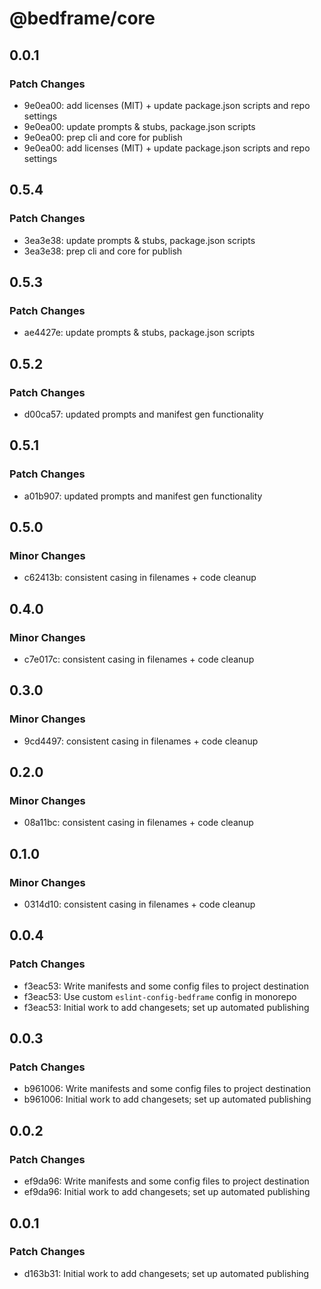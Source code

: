 # @bedframe/core

## 0.0.1

### Patch Changes

- 9e0ea00: add licenses (MIT) + update package.json scripts and repo settings
- 9e0ea00: update prompts & stubs, package.json scripts
- 9e0ea00: prep cli and core for publish
- 9e0ea00: add licenses (MIT) + update package.json scripts and repo settings

## 0.5.4

### Patch Changes

- 3ea3e38: update prompts & stubs, package.json scripts
- 3ea3e38: prep cli and core for publish

## 0.5.3

### Patch Changes

- ae4427e: update prompts & stubs, package.json scripts

## 0.5.2

### Patch Changes

- d00ca57: updated prompts and manifest gen functionality

## 0.5.1

### Patch Changes

- a01b907: updated prompts and manifest gen functionality

## 0.5.0

### Minor Changes

- c62413b: consistent casing in filenames + code cleanup

## 0.4.0

### Minor Changes

- c7e017c: consistent casing in filenames + code cleanup

## 0.3.0

### Minor Changes

- 9cd4497: consistent casing in filenames + code cleanup

## 0.2.0

### Minor Changes

- 08a11bc: consistent casing in filenames + code cleanup

## 0.1.0

### Minor Changes

- 0314d10: consistent casing in filenames + code cleanup

## 0.0.4

### Patch Changes

- f3eac53: Write manifests and some config files to project destination
- f3eac53: Use custom `eslint-config-bedframe` config in monorepo
- f3eac53: Initial work to add changesets; set up automated publishing

## 0.0.3

### Patch Changes

- b961006: Write manifests and some config files to project destination
- b961006: Initial work to add changesets; set up automated publishing

## 0.0.2

### Patch Changes

- ef9da96: Write manifests and some config files to project destination
- ef9da96: Initial work to add changesets; set up automated publishing

## 0.0.1

### Patch Changes

- d163b31: Initial work to add changesets; set up automated publishing
